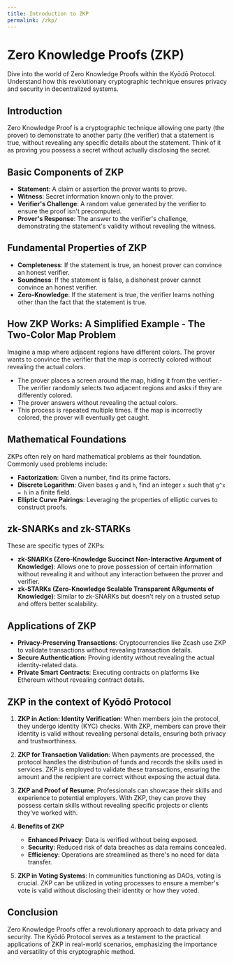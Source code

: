 ```yaml
---
title: Introduction to ZKP
permalink: /zkp/
---
```


# Zero Knowledge Proofs (ZKP)

Dive into the world of Zero Knowledge Proofs within the Kyōdō Protocol. Understand how this revolutionary cryptographic technique ensures privacy and security in decentralized systems.

## Introduction

Zero Knowledge Proof is a cryptographic technique allowing one party (the prover) to demonstrate to another party (the verifier) that a statement is true, without revealing any specific details about the statement. Think of it as proving you possess a secret without actually disclosing the secret.

## Basic Components of ZKP

-   **Statement**: A claim or assertion the prover wants to prove.
-   **Witness**: Secret information known only to the prover.
-   **Verifier's Challenge**: A random value generated by the verifier to ensure the proof isn't precomputed.
-   **Prover's Response**: The answer to the verifier's challenge, demonstrating the statement's validity without revealing the witness.

## Fundamental Properties of ZKP

-   **Completeness**: If the statement is true, an honest prover can convince an honest verifier.
-   **Soundness**: If the statement is false, a dishonest prover cannot convince an honest verifier.
-   **Zero-Knowledge**: If the statement is true, the verifier learns nothing other than the fact that the statement is true.

## How ZKP Works: A Simplified Example - The Two-Color Map Problem

Imagine a map where adjacent regions have different colors. The prover wants to convince the verifier that the map is correctly colored without revealing the actual colors.

-   The prover places a screen around the map, hiding it from the verifier.-   The verifier randomly selects two adjacent regions and asks if they are differently colored.
-   The prover answers without revealing the actual colors.
-   This process is repeated multiple times. If the map is incorrectly colored, the prover will eventually get caught.

## Mathematical Foundations

ZKPs often rely on hard mathematical problems as their foundation. Commonly used problems include:

-   **Factorization**: Given a number, find its prime factors.
-   **Discrete Logarithm**: Given bases `g` and `h`, find an integer `x` such that `g^x = h` in a finite field.
-   **Elliptic Curve Pairings**: Leveraging the properties of elliptic curves to construct proofs.

## zk-SNARKs and zk-STARKs
These are specific types of ZKPs:

-   **zk-SNARKs (Zero-Knowledge Succinct Non-Interactive Argument of Knowledge)**: Allows one to prove possession of certain information without revealing it and without any interaction between the prover and verifier.
-   **zk-STARKs (Zero-Knowledge Scalable Transparent ARguments of Knowledge)**: Similar to zk-SNARKs but doesn't rely on a trusted setup and offers better scalability.

## Applications of ZKP

-   **Privacy-Preserving Transactions**: Cryptocurrencies like Zcash use ZKP to validate transactions without revealing transaction details.
-   **Secure Authentication**: Proving identity without revealing the actual identity-related data.
-   **Private Smart Contracts**: Executing contracts on platforms like Ethereum without revealing contract details.

## ZKP in the context of Kyōdō Protocol

1. **ZKP in Action: Identity Verification**: When members join the protocol, they undergo identity (KYC) checks. With ZKP, members can prove their identity is valid without revealing personal details, ensuring both privacy and trustworthiness.

1. **ZKP for Transaction Validation**: When payments are processed, the protocol handles the distribution of funds and records the skills used in services. ZKP is employed to validate these transactions, ensuring the amount and the recipient are correct without exposing the actual data.

1. **ZKP and Proof of Resume**: Professionals can showcase their skills and experience to potential employers. With ZKP, they can prove they possess certain skills without revealing specific projects or clients they've worked with.

1. **Benefits of ZKP**
   - **Enhanced Privacy**: Data is verified without being exposed.
   - **Security**: Reduced risk of data breaches as data remains concealed.
   - **Efficiency**: Operations are streamlined as there's no need for data transfer.

1. **ZKP in Voting Systems**: In communities functioning as DAOs, voting is crucial. ZKP can be utilized in voting processes to ensure a member's vote is valid without disclosing their identity or how they voted.

## Conclusion

Zero Knowledge Proofs offer a revolutionary approach to data privacy and security. The Kyōdō Protocol serves as a testament to the practical applications of ZKP in real-world scenarios, emphasizing the importance and versatility of this cryptographic method.
